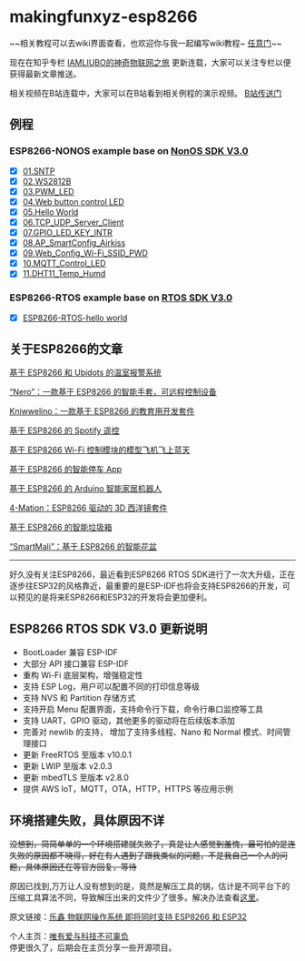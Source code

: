 # makingfunxyz-esp8266

~~相关教程可以去wiki界面查看，也欢迎你与我一起编写wiki教程~ [任意门](https://github.com/imliubo/makingfunxyz-esp8266/wiki)~~

现在在知乎专栏 [IAMLIUBO的神奇物联网之旅](https://zhuanlan.zhihu.com/imliubo-magic-IoT-Tutorial) 更新连载，大家可以关注专栏以便获得最新文章推送。

相关视频在B站连载中，大家可以在B站看到相关例程的演示视频。 [B站传送门](https://www.bilibili.com/video/av37953711/)

## 例程

### ESP8266-NONOS example base on [NonOS SDK V3.0](https://github.com/espressif/ESP8266_NONOS_SDK/tree/release/v3.0.0)

- [x] [01.SNTP](https://github.com/imliubo/makingfunxyz-esp8266/tree/master/makingfunxyz-esp8266-NONOS/01.SNTP)
- [x] [02.WS2812B](https://github.com/imliubo/makingfunxyz-esp8266/tree/master/makingfunxyz-esp8266-NONOS/02.WS2812B)
- [x] [03.PWM_LED](https://github.com/imliubo/makingfunxyz-esp8266/tree/master/makingfunxyz-esp8266-NONOS/03.BreathingLightPWM)
- [x] [04.Web button control LED](https://github.com/imliubo/makingfunxyz-esp8266/tree/master/makingfunxyz-esp8266-NONOS/04.WebControlLED)
- [x] [05.Hello World](https://github.com/imliubo/makingfunxyz-esp8266/tree/master/makingfunxyz-esp8266-NONOS/05.HelloWorld)
- [x] [06.TCP_UDP_Server_Client](https://github.com/imliubo/makingfunxyz-esp8266/tree/master/makingfunxyz-esp8266-NONOS/06.TCP_UDP_Server_Client)
- [x] [07.GPIO_LED_KEY_INTR](https://github.com/imliubo/makingfunxyz-esp8266/tree/master/makingfunxyz-esp8266-NONOS/07.GPIO_LED_KEY_INTR)
- [x] [08.AP_SmartConfig_Airkiss](https://github.com/imliubo/makingfunxyz-esp8266/tree/master/makingfunxyz-esp8266-NONOS/08.AP_SmartConfig_Airkiss)
- [x] [09.Web_Config_Wi-Fi_SSID_PWD](https://github.com/imliubo/makingfunxyz-esp8266/tree/master/makingfunxyz-esp8266-NONOS/09.Web_Config_Wi-Fi_SSID_PWD)
- [x] [10.MQTT_Control_LED](https://github.com/imliubo/makingfunxyz-esp8266/tree/master/makingfunxyz-esp8266-NONOS/10.MQTT_Control_LED)
- [x] [11.DHT11_Temp_Humd](https://github.com/imliubo/makingfunxyz-esp8266/tree/master/makingfunxyz-esp8266-NONOS/11.DHT11_Temp_Humd)

### ESP8266-RTOS example base on [RTOS SDK V3.0](https://github.com/espressif/ESP8266_RTOS_SDK/tree/release/v3.0)

- [x] [ESP8266-RTOS-hello world](https://github.com/imliubo/makingfunxyz-esp8266/tree/master/makingfunxyz-esp8266-RTOS/1.hello_world)


## 关于ESP8266的文章

[基于 ESP8266 和 Ubidots 的温室报警系统](https://www.espressif.com/zh-hans/media_overview/news/%E5%9F%BA%E4%BA%8E-esp8266-%E5%92%8C-ubidots-%E7%9A%84%E6%B8%A9%E5%AE%A4%E6%8A%A5%E8%AD%A6%E7%B3%BB%E7%BB%9F?position=31&list=JQFPizwE-ZyA5t0AlnJ9J_2WCwYUHfFw64Tb-LwiQiM)

[“Nero”：一款基于 ESP8266 的智能手套，可远程控制设备
](https://www.espressif.com/zh-hans/media_overview/news/%E2%80%9Cnero%E2%80%9D%EF%BC%9A%E4%B8%80%E6%AC%BE%E5%9F%BA%E4%BA%8E-esp8266-%E7%9A%84%E6%99%BA%E8%83%BD%E6%89%8B%E5%A5%97%EF%BC%8C%E5%8F%AF%E8%BF%9C%E7%A8%8B%E6%8E%A7%E5%88%B6%E8%AE%BE%E5%A4%87?position=32&list=n9kWKktiKNKg9bA_O-Y8zZTQQZRTuKlM29t-7T3shOM)

[Kniwwelino：一款基于 ESP8266 的教育用开发套件
](https://www.espressif.com/zh-hans/media_overview/news/kniwwelino%EF%BC%9A%E4%B8%80%E6%AC%BE%E5%9F%BA%E4%BA%8E-esp8266-%E7%9A%84%E6%95%99%E8%82%B2%E7%94%A8%E5%BC%80%E5%8F%91%E5%A5%97%E4%BB%B6?position=33&list=n9kWKktiKNKg9bA_O-Y8zZTQQZRTuKlM29t-7T3shOM)

[基于 ESP8266 的 Spotify 遥控
](https://www.espressif.com/zh-hans/media_overview/news/%E5%9F%BA%E4%BA%8E-esp8266-%E7%9A%84-spotify-%E9%81%A5%E6%8E%A7?position=34&list=n9kWKktiKNKg9bA_O-Y8zZTQQZRTuKlM29t-7T3shOM)

[基于 ESP8266 Wi-Fi 控制模块的模型飞机飞上蓝天
](https://www.espressif.com/zh-hans/media_overview/news/%E5%9F%BA%E4%BA%8E-esp8266-wi-fi-%E6%8E%A7%E5%88%B6%E6%A8%A1%E5%9D%97%E7%9A%84%E6%A8%A1%E5%9E%8B%E9%A3%9E%E6%9C%BA%E9%A3%9E%E4%B8%8A%E8%93%9D%E5%A4%A9?position=41&list=PBlvtq2ufZumogl5Qk-q56j59ejw75NMXjT5NgK7YO8)

[基于 ESP8266 的智能停车 App
](https://www.espressif.com/zh-hans/media_overview/news/%E5%9F%BA%E4%BA%8E-esp8266-%E7%9A%84%E6%99%BA%E8%83%BD%E5%81%9C%E8%BD%A6-app?position=53&list=IQorga8Yj5yQOONEl8NSfqq4uiFeKMzG5Dqputy7gHY)

[基于 ESP8266 的 Arduino 智能家居机器人
](https://www.espressif.com/zh-hans/media_overview/news/%E5%9F%BA%E4%BA%8E-esp8266-%E7%9A%84-arduino-%E6%99%BA%E8%83%BD%E5%AE%B6%E5%B1%85%E6%9C%BA%E5%99%A8%E4%BA%BA?position=54&list=oCu6N7c06a6062i5azT6jx-Cu1-23aXLNR_JPu5WzMQ)

[4-Mation：ESP8266 驱动的 3D 西洋镜套件
](https://www.espressif.com/zh-hans/media_overview/news/4-mation%EF%BC%9Aesp8266-%E9%A9%B1%E5%8A%A8%E7%9A%84-3d-%E8%A5%BF%E6%B4%8B%E9%95%9C%E5%A5%97%E4%BB%B6?position=57&list=oCu6N7c06a6062i5azT6jx-Cu1-23aXLNR_JPu5WzMQ)

[基于 ESP8266 的智能垃圾箱
](https://www.espressif.com/zh-hans/media_overview/news/%E5%9F%BA%E4%BA%8E-esp8266-%E7%9A%84%E6%99%BA%E8%83%BD%E5%9E%83%E5%9C%BE%E7%AE%B1?position=63&list=cHZh1ici58e8DV-AFfXIkse-M8dXVjJcKhCKd2_k8-Q)

[“SmartMali”：基于 ESP8266 的智能花盆
](https://www.espressif.com/zh-hans/media_overview/news/%E2%80%9Csmartmali%E2%80%9D%EF%BC%9A%E5%9F%BA%E4%BA%8E-esp8266-%E7%9A%84%E6%99%BA%E8%83%BD%E8%8A%B1%E7%9B%86?position=65&list=cHZh1ici58e8DV-AFfXIkse-M8dXVjJcKhCKd2_k8-Q)


---

好久没有关注ESP8266，最近看到ESP8266 RTOS SDK进行了一次大升级，正在逐步往ESP32的风格靠近，最重要的是ESP-IDF也将会支持ESP8266的开发，可以预见的是将来ESP8266和ESP32的开发将会更加便利。

## ESP8266 RTOS SDK V3.0 更新说明
* BootLoader 兼容 ESP-IDF
* 大部分 API 接口兼容 ESP-IDF
* 重构 Wi-Fi 底层架构，增强稳定性
* 支持 ESP Log，用户可以配置不同的打印信息等级
* 支持 NVS 和 Partition 存储方式
* 支持开启 Menu 配置界面，支持命令行下载，命令行串口监控等工具
* 支持 UART，GPIO 驱动，其他更多的驱动将在后续版本添加
* 完善对 newlib 的支持， 增加了支持多线程、Nano 和 Normal 模式、时间管理接口
* 更新 FreeRTOS 至版本 v10.0.1
* 更新 LWIP 至版本 v2.0.3
* 更新 mbedTLS 至版本 v2.8.0
* 提供 AWS IoT，MQTT，OTA，HTTP，HTTPS 等应用示例

## 环境搭建失败，具体原因不详

~~没想到，简简单单的一个环境搭建就失败了，真是让人感觉到羞愧，最可怕的是连失败的原因都不晓得，好在有人遇到了跟我类似的问题，不是我自己一个人的问题，具体原因还在等官方回复，等待~~

原因已找到,万万让人没有想到的是，竟然是解压工具的锅，估计是不同平台下的压缩工具算法不同，导致解压出来的文件少了很多。解决办法查看[这里](https://github.com/espressif/ESP8266_RTOS_SDK/issues/317)。

原文链接：[乐鑫 物联网操作系统 即将同时支持 ESP8266 和 ESP32](https://mp.weixin.qq.com/s/x8fIFkns7DDFmqX1Wjn5mQ)


个人主页：[唯有爱与科技不可辜负](www.makingfun.xyz)  
停更很久了，后期会在主页分享一些开源项目。

